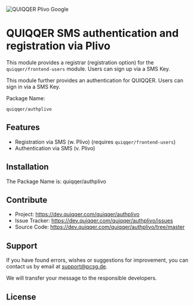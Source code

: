 ![QUIQQER Plivo Google](bin/images/Readme.jpg)

QUIQQER SMS authentication and registration via Plivo
========

This module provides a registrar (registration option) for the `quiqqer/frontend-users` module. 
Users can sign up via a SMS Key.

This module further provides an authentication for QUIQQER. 
Users can sign in via a SMS Key.

Package Name:

    quiqqer/authplivo


Features
--------

* Registration via SMS (w. Plivo) (requires `quiqqer/frontend-users`)
* Authentication via SMS (v. Plivo)

Installation
------------

The Package Name is: quiqqer/authplivo


Contribute
----------

- Project: https://dev.quiqqer.com/quiqqer/authplivo
- Issue Tracker: https://dev.quiqqer.com/quiqqer/authplivo/issues
- Source Code: https://dev.quiqqer.com/quiqqer/authplivo/tree/master


Support
-------
If you have found errors, wishes or suggestions for improvement,
you can contact us by email at support@pcsg.de.

We will transfer your message to the responsible developers.

License
-------

